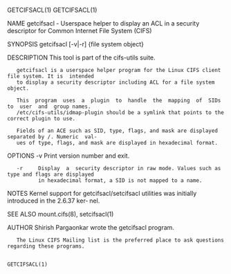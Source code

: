 GETCIFSACL(1)                                                                            GETCIFSACL(1)

NAME
       getcifsacl  -  Userspace  helper to display an ACL in a security descriptor for Common Internet
       File System (CIFS)

SYNOPSIS
          getcifsacl [-v|-r] {file system object}

DESCRIPTION
       This tool is part of the cifs-utils suite.

       getcifsacl is a userspace helper program for the Linux CIFS client file system. It is  intended
       to display a security descriptor including ACL for a file system object.

       This  program  uses  a  plugin  to  handle  the  mapping  of  SIDs  to  user  and  group names.
       /etc/cifs-utils/idmap-plugin should be a symlink that points to the correct plugin to use.

       Fields of an ACE such as SID, type, flags, and mask are displayed separated by /. Numeric  val‐
       ues of type, flags, and mask are displayed in hexadecimal format.

OPTIONS
       -v     Print version number and exit.

       -r     Display  a  security descriptor in raw mode. Values such as type and flags are displayed
              in hexadecimal format, a SID is not mapped to a name.

NOTES
       Kernel support for getcifsacl/setcifsacl utilities was initially introduced in the 2.6.37  ker‐
       nel.

SEE ALSO
       mount.cifs(8), setcifsacl(1)

AUTHOR
       Shirish Pargaonkar wrote the getcifsacl program.

       The Linux CIFS Mailing list is the preferred place to ask questions regarding these programs.

                                                                                         GETCIFSACL(1)

